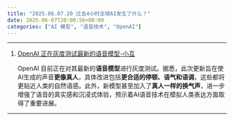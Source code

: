 ```yaml
---
title: "2025.06.07.20 过去4小时全球AI发生了什么？"
date: 2025-06-07T20:00:56+08:00
categories: ["AI 模型", "语音技术", "OpenAI"]
---
```


---

1.  [OpenAI 正在灰度测试最新的语音模型-小互](https://x.com/imxiaohu/status/1931295791156789532)

    OpenAI 目前正在对其最新的**语音模型**进行灰度测试。据悉，此次更新旨在使AI生成的声音**更像真人**，具体改进包括**更合适的停顿、语气和语调**，这些都将更贴近人类的自然语感。此外，新模型甚至加入了**真人一样的换气声**，进一步增强了语音的真实感和沉浸式体验，预示着AI语音技术在模拟人类表达方面取得了重要进展。

---